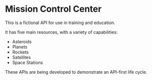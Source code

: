# Mission Control Center
This is a fictional API for use in training and education.

It has five main resources, with a variety of capabilities:

- Asteroids
- Planets
- Rockets
- Satellites
- Space Stations

These APIs are being developed to demonstrate an API-first life cycle.
